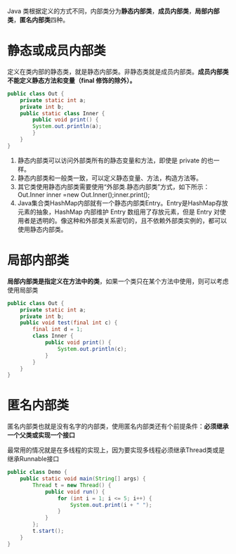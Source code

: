 Java 类根据定义的方式不同，内部类分为**静态内部类**，**成员内部类**，**局部内部类**，**匿名内部类**四种。



# 静态或成员内部类

定义在类内部的静态类，就是静态内部类。非静态类就是成员内部类。**成员内部类不能定义静态方法和变量（final 修饰的除外）。**

```java
public class Out {
    private static int a;
    private int b;
    public static class Inner {
        public void print() {
        System.out.println(a);
        }
    }
}
```

1. 静态内部类可以访问外部类所有的静态变量和方法，即使是 private 的也一样。
2. 静态内部类和一般类一致，可以定义静态变量、方法，构造方法等。
3. 其它类使用静态内部类需要使用“外部类.静态内部类”方式，如下所示：Out.Inner inner =new Out.Inner();inner.print();
4. Java集合类HashMap内部就有一个静态内部类Entry。Entry是HashMap存放元素的抽象，HashMap 内部维护 Entry 数组用了存放元素，但是 Entry 对使用者是透明的。像这种和外部类关系密切的，且不依赖外部类实例的，都可以使用静态内部类。



# 局部内部类

**局部内部类是指定义在方法中的类**，如果一个类只在某个方法中使用，则可以考虑使用局部类

```java
public class Out {
    private static int a;
    private int b;
    public void test(final int c) {
        final int d = 1;
        class Inner {
            public void print() {
                System.out.println(c);
            }
        }
    }
}
```



# 匿名内部类

匿名内部类也就是没有名字的内部类，使用匿名内部类还有个前提条件：**必须继承一个父类或实现一个接口**

最常用的情况就是在多线程的实现上，因为要实现多线程必须继承Thread类或是继承Runnable接口

```java
public class Demo {
    public static void main(String[] args) {
        Thread t = new Thread() {
            public void run() {
                for (int i = 1; i <= 5; i++) {
                    System.out.print(i + " ");
                }
            }
        };
        t.start();
    }
}
```

